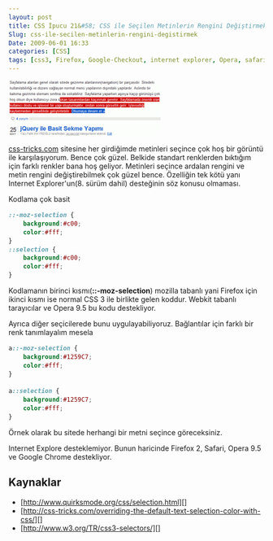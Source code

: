 ```yaml
---
layout: post
title: CSS İpucu 21&#58; CSS ile Seçilen Metinlerin Rengini Değiştirmek
Slug: css-ile-secilen-metinlerin-rengini-degistirmek
Date: 2009-06-01 16:33
categories: [CSS]
tags: [css3, Firefox, Google-Checkout, internet explorer, Opera, safari, seçili-metin, WebKit]
---
```


![metin_secme_rengi][]

[css-tricks.com][] sitesine her girdiğimde metinleri seçince çok hoş bir görüntü ile karşılaşıyorum. Bence çok
güzel. Belkide standart renklerden bıktığım için farklı renkler bana hoş
geliyor. Metinleri seçince ardalan rengini ve metin rengini
değiştirebilmek çok güzel bence. Özelliğin tek kötü yanı Internet
Explorer'un(8. sürüm dahil) desteğinin söz konusu olmaması.

Kodlama çok basit

```css
::-moz-selection {
    background:#c00;
    color:#fff;
}
::selection {
    background:#c00;
    color:#fff;
}
```


Kodlamanın birinci kısmı(**::-moz-selection**) mozilla tabanlı yani
Firefox için ikinci kısmı ise normal CSS 3 ile birlikte gelen koddur.
Webkit tabanlı tarayıcılar ve Opera 9.5 bu kodu destekliyor.

Ayrıca diğer seçicilerede bunu uygulayabiliyoruz. Bağlantılar için
farklı bir renk tanımlayalım mesela

```css
a::-moz-selection {
    background:#1259C7;
    color:#fff;
}

a::selection {
    background:#1259C7;
    color:#fff;
}
```

Örnek olarak bu sitede herhangi bir metni seçince göreceksiniz.

Internet Explore desteklemiyor. Bunun haricinde Firefox 2, Safari, Opera
9.5 ve Google Chrome destekliyor.

## Kaynaklar

-   [http://www.quirksmode.org/css/selection.html][]
-   [http://css-tricks.com/overriding-the-default-text-selection-color-with-css/][]
-   [http://www.w3.org/TR/css3-selectors/][]

  [metin_secme_rengi]: /images/metin_secme_rengi-300x110.gif
  [css-tricks.com]: http://css-tricks.com "css-tricks.com"
  [http://www.quirksmode.org/css/selection.html]: http://www.quirksmode.org/css/selection.html
  [http://css-tricks.com/overriding-the-default-text-selection-color-with-css/]: http://css-tricks.com/overriding-the-default-text-selection-color-with-css/
  [http://www.w3.org/TR/css3-selectors/]: http://www.w3.org/TR/css3-selectors/
